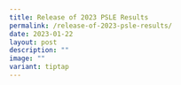 ```yaml
---
title: Release of 2023 PSLE Results
permalink: /release-of-2023-psle-results/
date: 2023-01-22
layout: post
description: ""
image: ""
variant: tiptap
---
```

